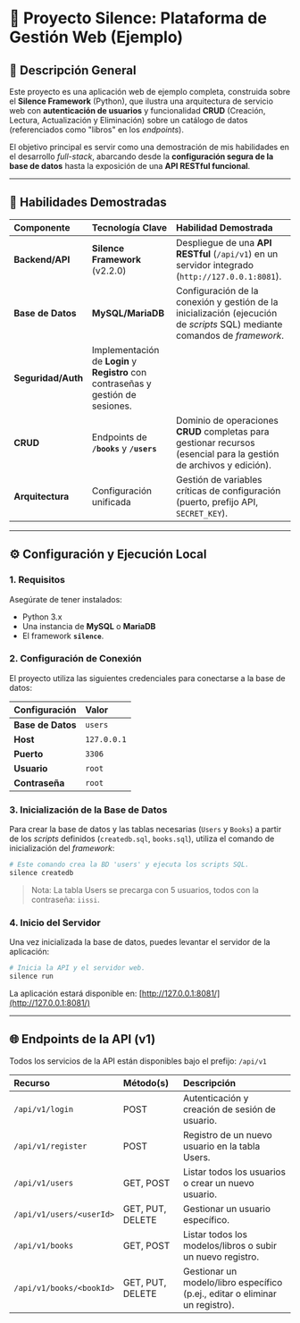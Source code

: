# 📖 Proyecto Silence: Plataforma de Gestión Web (Ejemplo)

## 🌟 Descripción General

Este proyecto es una aplicación web de ejemplo completa, construida sobre el **Silence Framework** (Python), que ilustra una arquitectura de servicio web con **autenticación de usuarios** y funcionalidad **CRUD** (Creación, Lectura, Actualización y Eliminación) sobre un catálogo de datos (referenciados como "libros" en los *endpoints*).

El objetivo principal es servir como una demostración de mis habilidades en el desarrollo *full-stack*, abarcando desde la **configuración segura de la base de datos** hasta la exposición de una **API RESTful funcional**.

---

## 🚀 Habilidades Demostradas

| Componente | Tecnología Clave | Habilidad Demostrada |
| :--- | :--- | :--- |
| **Backend/API** | **Silence Framework** (v2.2.0) | Despliegue de una **API RESTful** (`/api/v1`) en un servidor integrado (`http://127.0.0.1:8081`). |
| **Base de Datos** | **MySQL/MariaDB** | Configuración de la conexión y gestión de la inicialización (ejecución de *scripts* SQL) mediante comandos de *framework*. |
| **Seguridad/Auth** | Implementación de **Login** y **Registro** con contraseñas y gestión de sesiones. |
| **CRUD** | Endpoints de **`/books`** y **`/users`** | Dominio de operaciones **CRUD** completas para gestionar recursos (esencial para la gestión de archivos y edición). |
| **Arquitectura** | Configuración unificada | Gestión de variables críticas de configuración (puerto, prefijo API, `SECRET_KEY`). |

---

## ⚙️ Configuración y Ejecución Local

### 1. Requisitos

Asegúrate de tener instalados:
* Python 3.x
* Una instancia de **MySQL** o **MariaDB**
* El framework **`silence`**.

### 2. Configuración de Conexión

El proyecto utiliza las siguientes credenciales para conectarse a la base de datos:

| Configuración | Valor |
| :--- | :--- |
| **Base de Datos** | `users` |
| **Host** | `127.0.0.1` |
| **Puerto** | `3306` |
| **Usuario** | `root` |
| **Contraseña** | `root` |

### 3. Inicialización de la Base de Datos

Para crear la base de datos y las tablas necesarias (`Users` y `Books`) a partir de los *scripts* definidos (`createdb.sql`, `books.sql`), utiliza el comando de inicialización del *framework*:

```bash
# Este comando crea la BD 'users' y ejecuta los scripts SQL.
silence createdb
```

> Nota: La tabla Users se precarga con 5 usuarios, todos con la contraseña: `iissi`.

### 4. Inicio del Servidor

Una vez inicializada la base de datos, puedes levantar el servidor de la aplicación:

```bash
# Inicia la API y el servidor web.
silence run
```

La aplicación estará disponible en: [http://127.0.0.1:8081/](http://127.0.0.1:8081/)

---

## 🌐 Endpoints de la API (v1)

Todos los servicios de la API están disponibles bajo el prefijo: `/api/v1`

| Recurso | Método(s) | Descripción |
| :--- | :--- | :--- |
| `/api/v1/login` | POST | Autenticación y creación de sesión de usuario. |
| `/api/v1/register` | POST | Registro de un nuevo usuario en la tabla Users. |
| `/api/v1/users` | GET, POST | Listar todos los usuarios o crear un nuevo usuario. |
| `/api/v1/users/<userId>` | GET, PUT, DELETE | Gestionar un usuario específico. |
| `/api/v1/books` | GET, POST | Listar todos los modelos/libros o subir un nuevo registro. |
| `/api/v1/books/<bookId>` | GET, PUT, DELETE | Gestionar un modelo/libro específico (p.ej., editar o eliminar un registro). |
